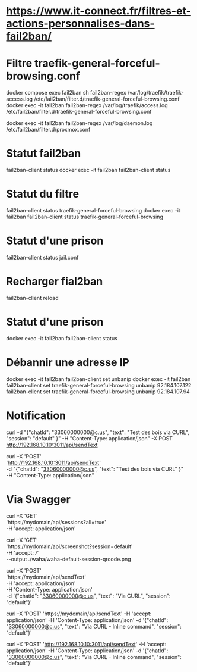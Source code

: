 # https://www.it-connect.fr/filtres-et-actions-personnalises-dans-fail2ban/

# Filtre traefik-general-forceful-browsing.conf
docker compose exec fail2ban sh
fail2ban-regex /var/log/traefik/traefik-access.log /etc/fail2ban/filter.d/traefik-general-forceful-browsing.conf
docker exec -it fail2ban fail2ban-regex /var/log/traefik/access.log /etc/fail2ban/filter.d/traefik-general-forceful-browsing.conf

docker exec -it fail2ban fail2ban-regex /var/log/daemon.log /etc/fail2ban/filter.d/proxmox.conf

# Statut fail2ban
fail2ban-client status
docker exec -it fail2ban fail2ban-client status

# Statut du filtre 
fail2ban-client status traefik-general-forceful-browsing
docker exec -it fail2ban fail2ban-client status traefik-general-forceful-browsing

# Statut d'une prison
fail2ban-client status jail.conf

# Recharger fial2ban
fail2ban-client reload

# Statut d'une prison
docker exec -it fail2ban fail2ban-client status <jail name>

# Débannir une adresse IP
docker exec -it fail2ban fail2ban-client set <jail name> unbanip <IP>
docker exec -it fail2ban fail2ban-client set traefik-general-forceful-browsing unbanip 92.184.107.122
fail2ban-client set traefik-general-forceful-browsing unbanip 92.184.107.94


# Notification
curl -d "{\"chatId\": \"33060000000@c.us\", \"text\": \"Test des bois via CURL\", \"session\": \"default\" }" -H "Content-Type: application/json" -X POST http://192.168.10.10:3011/api/sendText

curl -X 'POST' \
    'http://192.168.10.10:3011/api/sendText' \
    -d "{\"chatId\": \"33060000000@c.us\", \"text\": \"Test des bois via CURL\" }" \
    -H "Content-Type: application/json"

# Via Swagger
curl -X 'GET' \
  'https://mydomain/api/sessions?all=true' \
  -H 'accept: application/json'

curl -X 'GET' \
  'https://mydomain/api/screenshot?session=default' \
  -H 'accept: */*' \
  --output ./waha/waha-default-session-qrcode.png

curl -X 'POST' \
  'https://mydomain/api/sendText' \
  -H 'accept: application/json' \
  -H 'Content-Type: application/json' \
  -d '{"chatId": "33060000000@c.us", "text": "Via CURL", "session": "default"}'

curl -X 'POST' 'https://mydomain/api/sendText' -H 'accept: application/json' -H 'Content-Type: application/json' -d '{"chatId": "33060000000@c.us", "text": "Via CURL - Inline command", "session": "default"}'

curl -X 'POST' 'http://192.168.10.10:3011/api/sendText' -H 'accept: application/json' -H 'Content-Type: application/json' -d '{"chatId": "33060000000@c.us", "text": "Via CURL - Inline command", "session": "default"}'


